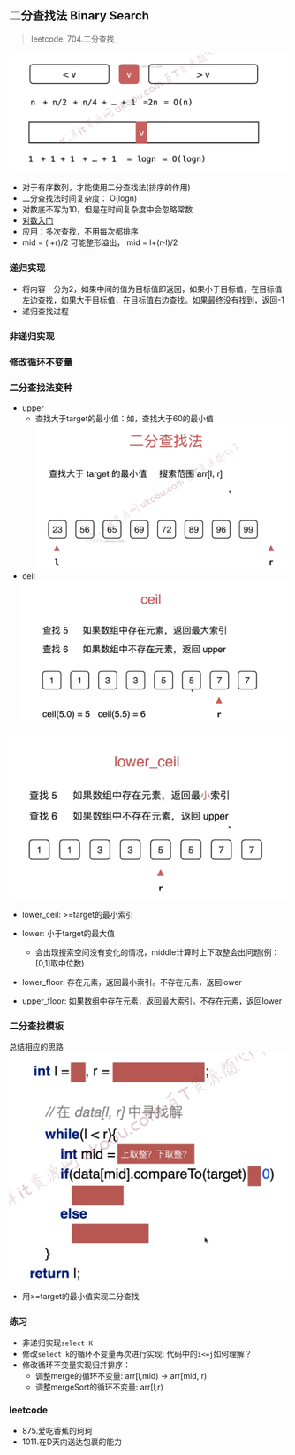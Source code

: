 ## 二分查找法 Binary Search

> leetcode: 704.二分查找

![](https://raw.githubusercontent.com/wangkaiwd/drawing-bed/master/20201214213344.png)

* 对于有序数列，才能使用二分查找法(排序的作用)
* 二分查找法时间复杂度： O(logn)
* 对数底不写为10，但是在时间复杂度中会忽略常数
* [对数入门](https://www.shuxuele.com/algebra/logarithms.html)
* 应用：多次查找，不用每次都排序
* mid = (l+r)/2 可能整形溢出， mid = l+(r-l)/2

### 递归实现

* 将内容一分为2，如果中间的值为目标值即返回，如果小于目标值，在目标值左边查找，如果大于目标值，在目标值右边查找。如果最终没有找到，返回-1
* 递归查找过程

### 非递归实现

### 修改循环不变量

### 二分查找法变种

* upper
  * 查找大于target的最小值：如，查找大于60的最小值
    ![](https://raw.githubusercontent.com/wangkaiwd/drawing-bed/master/20201222214947.png)
* cell
  ![](https://raw.githubusercontent.com/wangkaiwd/drawing-bed/master/20201215202618.png)

![](https://raw.githubusercontent.com/wangkaiwd/drawing-bed/master/20201215203127.png)

* lower_ceil: >=target的最小索引

* lower: 小于target的最大值
  * 会出现搜索空间没有变化的情况，middle计算时上下取整会出问题(例：[0,1]取中位数)

* lower_floor: 存在元素，返回最小索引。不存在元素，返回lower

* upper_floor: 如果数组中存在元素，返回最大索引。不存在元素，返回lower

### 二分查找模板

总结相应的思路
![](https://raw.githubusercontent.com/wangkaiwd/drawing-bed/master/20201215205932.png)

* 用>=target的最小值实现二分查找

### 练习

* 非递归实现`select K`
* 修改`select k`的循环不变量再次进行实现: 代码中的`i<=j`如何理解？
* 修改循环不变量实现归并排序：
  * 调整merge的循环不变量: arr[l,mid) -> arr[mid, r)
  * 调整mergeSort的循环不变量: arr[l,r)

### leetcode

* 875.爱吃香蕉的珂珂
* 1011.在D天内送达包裹的能力
